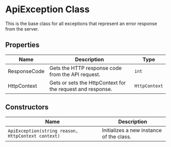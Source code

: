 
# ApiException Class

This is the base class for all exceptions that represent an error response from the server.

## Properties

| Name | Description | Type |
|  --- | --- | --- |
| ResponseCode | Gets the HTTP response code from the API request. | `int` |
| HttpContext | Gets or sets the HttpContext for the request and response. | `HttpContext` |

## Constructors

| Name | Description |
|  --- | --- |
| `ApiException(string reason, HttpContext context)` | Initializes a new instance of the <see cref="ApiException"/> class. |

